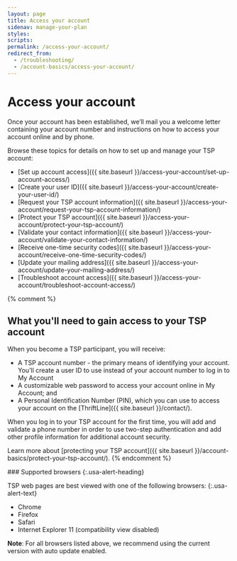```yaml
---
layout: page
title: Access your account
sidenav: manage-your-plan
styles:
scripts:
permalink: /access-your-account/
redirect_from:
  - /troubleshooting/
  - /account-basics/access-your-account/
---
```


# Access your account

Once your account has been established, we’ll mail you a welcome letter containing your account number and instructions on how to access your account online and by phone.

Browse these topics for details on how to set up and manage your TSP account:

- [Set up account access]({{ site.baseurl }}/access-your-account/set-up-account-access/)
- [Create your user ID]({{ site.baseurl }}/access-your-account/create-your-user-id/)
- [Request your TSP account information]({{ site.baseurl }}/access-your-account/request-your-tsp-account-information/)
- [Protect your TSP account]({{ site.baseurl }}/access-your-account/protect-your-tsp-account/)
- [Validate your contact information]({{ site.baseurl }}/access-your-account/validate-your-contact-information/)
- [Receive one-time security codes]({{ site.baseurl }}/access-your-account/receive-one-time-security-codes/)
- [Update your mailing address]({{ site.baseurl }}/access-your-account/update-your-mailing-address/)
- [Troubleshoot account access]({{ site.baseurl }}/access-your-account/troubleshoot-account-access/)

{% comment %}
## What you'll need to gain access to your TSP account

When you become a TSP participant, you will receive:

+ A TSP account number - the primary means of identifying your account. You’ll create a user ID to use instead of your account number to log in to <span data-term="My Account" class="js-glossary-toggle term term-end">My Account</span>
+ A customizable web password to access your account online in My Account; and
+ A Personal Identification Number (PIN), which you can use to access your account on the [ThriftLine]({{ site.baseurl }}/contact/).

When you log in to your TSP account for the first time, you will add and validate a phone number in order to use <span data-term="Two-step authentication" class="js-glossary-toggle term term-end">two-step authentication</span> and add other profile information for additional account security.

Learn more about [protecting your TSP account]({{ site.baseurl }}/account-basics/protect-your-tsp-account/).
{% endcomment %}


<div class="usa-alert  usa-alert-info usa-alert-paragraph">
<div class="usa-alert-body" markdown="1">
### Supported browsers
{:.usa-alert-heading}

TSP web pages are best viewed with one of the following browsers:
{:.usa-alert-text}

- Chrome
- Firefox
- Safari
- Internet Explorer 11 (compatibility view disabled)

**Note**: For all browsers listed above, we recommend using the current version with auto update enabled.
</div>
</div>
